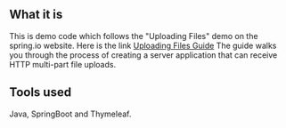 
What it is
-----

This is demo code which follows the "Uploading Files" demo on the spring.io website.  Here is the link [Uploading Files Guide](https://spring.io/guides/gs/uploading-files/#scratch) The guide walks you through the process of creating a server application that can receive HTTP multi-part file uploads.

Tools used
-----

Java, SpringBoot and Thymeleaf.  